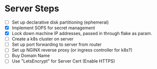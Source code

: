 # Server Steps

- [ ] Set up declarative disk partitioning (ephemeral)
- [x] Implement SOPS for secret management
- [x] Lock down machine IP addresses, passed in through flake as param.
- [ ] Create a k8s cluster on server
- [ ] Set up port forwarding to server from router
- [ ] Set up NGINX reverse proxy (or ingress controller for k8s?)
- [ ] Buy Domain Name
- [ ] Use "LetsEncrypt" for Server Cert (Enable HTTPS) 

